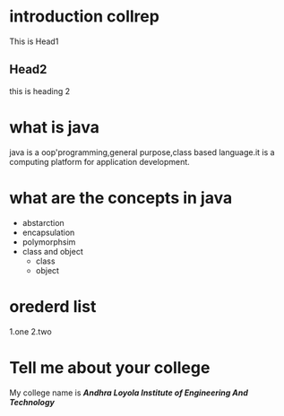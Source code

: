# introduction collrep
This is Head1

## Head2
this is heading 2

# what is java
java is a oop'programming,general purpose,class based language.it is a computing platform for application development.

# what are the concepts in java
* abstarction
* encapsulation
* polymorphsim
* class and object
  * class
  * object
  
 # orederd list
 1.one
 2.two

# Tell me about your college
My college name is ***Andhra Loyola Institute of Engineering And Technology***
